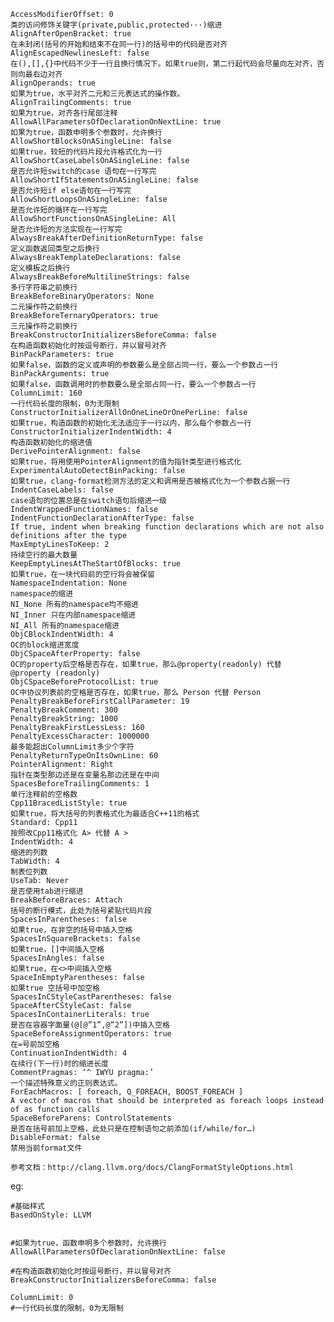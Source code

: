     AccessModifierOffset: 0
    类的访问修饰关键字(private,public,protected···)缩进
    AlignAfterOpenBracket: true
    在未封闭(括号的开始和结束不在同一行)的括号中的代码是否对齐
    AlignEscapedNewlinesLeft: false
    在(),[],{}中代码不少于一行且换行情况下。如果true则，第二行起代码会尽量向左对齐，否则向最右边对齐
    AlignOperands: true
    如果为true，水平对齐二元和三元表达式的操作数。
    AlignTrailingComments: true
    如果为true，对齐各行尾部注释
    AllowAllParametersOfDeclarationOnNextLine: true
    如果为true，函数申明多个参数时，允许换行
    AllowShortBlocksOnASingleLine: false
    如果true，较短的代码片段允许格式化为一行
    AllowShortCaseLabelsOnASingleLine: false
    是否允许短switch的case 语句在一行写完
    AllowShortIfStatementsOnASingleLine: false
    是否允许短if else语句在一行写完
    AllowShortLoopsOnASingleLine: false
    是否允许短的循环在一行写完
    AllowShortFunctionsOnASingleLine: All
    是否允许短的方法实现在一行写完
    AlwaysBreakAfterDefinitionReturnType: false
    定义函数返回类型之后换行
    AlwaysBreakTemplateDeclarations: false
    定义模板之后换行
    AlwaysBreakBeforeMultilineStrings: false
    多行字符串之前换行
    BreakBeforeBinaryOperators: None
    二元操作符之前换行
    BreakBeforeTernaryOperators: true
    三元操作符之前换行
    BreakConstructorInitializersBeforeComma: false
    在构造函数初始化时按逗号断行，并以冒号对齐
    BinPackParameters: true
    如果false，函数的定义或声明的参数要么是全部占同一行，要么一个参数占一行
    BinPackArguments: true
    如果false，函数调用时的参数要么是全部占同一行，要么一个参数占一行
    ColumnLimit: 160
    一行代码长度的限制，0为无限制
    ConstructorInitializerAllOnOneLineOrOnePerLine: false
    如果true，构造函数的初始化无法适应于一行以内，那么每个参数占一行
    ConstructorInitializerIndentWidth: 4
    构造函数初始化的缩进值
    DerivePointerAlignment: false
    如果true，将用使用PointerAlignment的值为指针类型进行格式化
    ExperimentalAutoDetectBinPacking: false
    如果true，clang-format检测方法的定义和调用是否被格式化为一个参数占据一行
    IndentCaseLabels: false
    case语句的位置总是在switch语句后缩进一级
    IndentWrappedFunctionNames: false
    IndentFunctionDeclarationAfterType: false
    If true, indent when breaking function declarations which are not also definitions after the type
    MaxEmptyLinesToKeep: 2
    持续空行的最大数量
    KeepEmptyLinesAtTheStartOfBlocks: true
    如果true，在一块代码前的空行将会被保留
    NamespaceIndentation: None
    namespace的缩进
    NI_None 所有的namespace均不缩进
    NI_Inner 只在内部namespace缩进
    NI_All 所有的namespace缩进
    ObjCBlockIndentWidth: 4
    OC的block缩进宽度
    ObjCSpaceAfterProperty: false
    OC的property后空格是否存在，如果true，那么@property(readonly) 代替 @property (readonly)
    ObjCSpaceBeforeProtocolList: true
    OC中协议列表前的空格是否存在，如果true，那么 Person 代替 Person
    PenaltyBreakBeforeFirstCallParameter: 19
    PenaltyBreakComment: 300
    PenaltyBreakString: 1000
    PenaltyBreakFirstLessLess: 160
    PenaltyExcessCharacter: 1000000
    最多能超出ColumnLimit多少个字符
    PenaltyReturnTypeOnItsOwnLine: 60
    PointerAlignment: Right
    指针在类型那边还是在变量名那边还是在中间
    SpacesBeforeTrailingComments: 1
    单行注释前的空格数
    Cpp11BracedListStyle: true
    如果true，将大括号的列表格式化为最适合C++11的格式
    Standard: Cpp11
    按照改Cpp11格式化 A> 代替 A >
    IndentWidth: 4
    缩进的列数
    TabWidth: 4
    制表位列数
    UseTab: Never
    是否使用tab进行缩进
    BreakBeforeBraces: Attach
    括号的断行模式，此处为括号紧贴代码片段
    SpacesInParentheses: false
    如果true，在非空的括号中插入空格
    SpacesInSquareBrackets: false
    如果true，[]中间插入空格
    SpacesInAngles: false
    如果true，在<>中间插入空格
    SpaceInEmptyParentheses: false
    如果true 空括号中加空格
    SpacesInCStyleCastParentheses: false
    SpaceAfterCStyleCast: false
    SpacesInContainerLiterals: true
    是否在容器字面量(@[@”1”,@”2”])中插入空格
    SpaceBeforeAssignmentOperators: true
    在=号前加空格
    ContinuationIndentWidth: 4
    在续行(下一行)时的缩进长度
    CommentPragmas: ‘^ IWYU pragma:’
    一个描述特殊意义的正则表达式。
    ForEachMacros: [ foreach, Q_FOREACH, BOOST_FOREACH ]
    A vector of macros that should be interpreted as foreach loops instead of as function calls
    SpaceBeforeParens: ControlStatements
    是否在括号前加上空格，此处只是在控制语句之前添加(if/while/for…)
    DisableFormat: false
    禁用当前format文件
    
    参考文档：http://clang.llvm.org/docs/ClangFormatStyleOptions.html

eg:


    #基础样式
    BasedOnStyle: LLVM


    #如果为true，函数申明多个参数时，允许换行
    AllowAllParametersOfDeclarationOnNextLine: false

    #在构造函数初始化时按逗号断行，并以冒号对齐
    BreakConstructorInitializersBeforeComma: false

    ColumnLimit: 0
    #一行代码长度的限制，0为无限制
